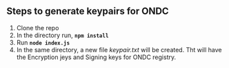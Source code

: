 ## Steps to generate keypairs for ONDC

1. Clone the repo
2. In the directory run, **` npm install `**
3. Run **` node index.js `**
4. In the same directory, a new file *keypair.txt* will be created. Tht will have the Encryption jeys and Signing keys for ONDC registry.
